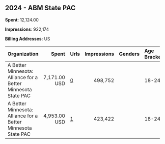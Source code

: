 ## 2024 - ABM State PAC 
**Spent**: 12,124.00

**Impressions**: 922,174

**Billing Addresses**: US

|Organization|Spent|Urls|Impressions|Genders|Age Brackets|Country Codes|
|:---|---:|:---|---:|:---|:---|:---|
|A Better Minnesota: Alliance for a Better Minnesota State PAC|7,171.00 USD|[0](https://www.snap.com/political-ads/asset/71ade15b980a8068426f88ef4bc274ba1f004107b453d21d5c4f7eaee9b01155?mediaType=mp4)|498,752||18-24|united states|
|A Better Minnesota: Alliance for a Better Minnesota State PAC|4,953.00 USD|[1](https://www.snap.com/political-ads/asset/e706511d42703cff2c0e9ea6048ad4aa789a3191d3030ea580540fb652b5015d?mediaType=mp4)|423,422||18-24|united states|
